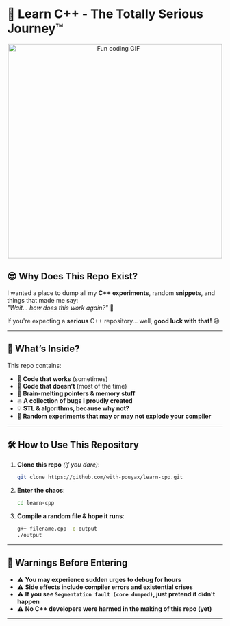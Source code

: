 # 🚀 Learn C++ - The Totally Serious Journey™

<div align="center">
  <img src="https://media0.giphy.com/media/v1.Y2lkPTc5MGI3NjExaDB1MWpzeDhjdHZ4MDE0Nnd0cHBycW1ibnlpd3lyM2lkY3lhc2N5MSZlcD12MV9pbnRlcm5hbF9naWZfYnlfaWQmY3Q9Zw/qxsgm2X2Fb5WE/giphy.gif" width="500" alt="Fun coding GIF">
</div>

## 😎 **Why Does This Repo Exist?**
I wanted a place to dump all my **C++ experiments**, random **snippets**, and things that made me say:  
_"Wait… how does this work again?"_ 🤔  

If you're expecting a **serious** C++ repository… well, **good luck with that!** 😆

---

## 📌 **What’s Inside?**
This repo contains:
- 🤨 **Code that works** (sometimes)
- 🤷 **Code that doesn’t** (most of the time)
- 🤯 **Brain-melting pointers & memory stuff**
- 🔥 **A collection of bugs I proudly created**
- 💡 **STL & algorithms, because why not?**
- 🚀 **Random experiments that may or may not explode your compiler**

---

## 🛠️ **How to Use This Repository**
1. **Clone this repo** _(if you dare)_:  
   ```bash
   git clone https://github.com/with-pouyax/learn-cpp.git
   ```
2. **Enter the chaos**:
   ```bash
   cd learn-cpp
   ```
3. **Compile a random file & hope it runs**:
   ```bash
   g++ filename.cpp -o output
   ./output
   ```

---

## 🚨 **Warnings Before Entering**
- ⚠️ **You may experience sudden urges to debug for hours**
- ⚠️ **Side effects include compiler errors and existential crises**
- ⚠️ **If you see `Segmentation fault (core dumped)`, just pretend it didn't happen**
- ⚠️ **No C++ developers were harmed in the making of this repo (yet)**

---

